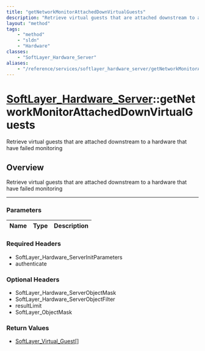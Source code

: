 ```yaml
---
title: "getNetworkMonitorAttachedDownVirtualGuests"
description: "Retrieve virtual guests that are attached downstream to a hardware that have failed monitoring"
layout: "method"
tags:
    - "method"
    - "sldn"
    - "Hardware"
classes:
    - "SoftLayer_Hardware_Server"
aliases:
    - "/reference/services/softlayer_hardware_server/getNetworkMonitorAttachedDownVirtualGuests"
---
```

# [SoftLayer_Hardware_Server](/reference/services/SoftLayer_Hardware_Server)::getNetworkMonitorAttachedDownVirtualGuests


Retrieve virtual guests that are attached downstream to a hardware that have failed monitoring


## Overview 
Retrieve virtual guests that are attached downstream to a hardware that have failed monitoring

-----

### Parameters 
|Name | Type | Description |
| --- | --- | --- |


### Required Headers
* SoftLayer_Hardware_ServerInitParameters
* authenticate


### Optional Headers
* SoftLayer_Hardware_ServerObjectMask
* SoftLayer_Hardware_ServerObjectFilter
* resultLimit
* SoftLayer_ObjectMask

### Return Values
* <a href='/reference/datatypes/SoftLayer_Virtual_Guest'>SoftLayer_Virtual_Guest[] </a>




